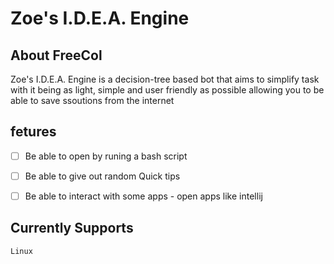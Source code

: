 # Zoe's I.D.E.A. Engine


## About FreeCol

Zoe's I.D.E.A. Engine is a decision-tree based bot that aims to simplify task with it being as light, simple and user friendly as possible allowing you to be able to save ssoutions from the internet


## fetures

- [ ] Be able to open by runing a bash script
- [ ] Be able to give out random Quick tips
- [ ] Be able to interact with some apps - open apps like intellij


## Currently Supports 
    Linux



